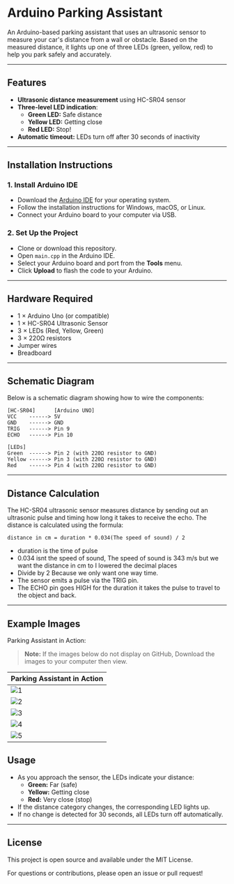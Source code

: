 # Arduino Parking Assistant

An Arduino-based parking assistant that uses an ultrasonic sensor to measure your car's distance from a wall or obstacle. Based on the measured distance, it lights up one of three LEDs (green, yellow, red) to help you park safely and accurately.

---

## Features

- **Ultrasonic distance measurement** using HC-SR04 sensor
- **Three-level LED indication**:
    - **Green LED:** Safe distance
    - **Yellow LED:** Getting close
    - **Red LED:** Stop!
- **Automatic timeout:** LEDs turn off after 30 seconds of inactivity

---

## Installation Instructions

### 1. Install Arduino IDE

- Download the [Arduino IDE](https://www.arduino.cc/en/software) for your operating system.
- Follow the installation instructions for Windows, macOS, or Linux.
- Connect your Arduino board to your computer via USB.

### 2. Set Up the Project

- Clone or download this repository.
- Open `main.cpp` in the Arduino IDE.
- Select your Arduino board and port from the **Tools** menu.
- Click **Upload** to flash the code to your Arduino.

---

## Hardware Required

- 1 × Arduino Uno (or compatible)
- 1 × HC-SR04 Ultrasonic Sensor
- 3 × LEDs (Red, Yellow, Green)
- 3 × 220Ω resistors
- Jumper wires
- Breadboard

---

## Schematic Diagram

Below is a schematic diagram showing how to wire the components:

```
[HC-SR04]      [Arduino UNO]
VCC    ------> 5V
GND    ------> GND
TRIG   ------> Pin 9
ECHO   ------> Pin 10

[LEDs]
Green  ------> Pin 2 (with 220Ω resistor to GND)
Yellow ------> Pin 3 (with 220Ω resistor to GND)
Red    ------> Pin 4 (with 220Ω resistor to GND)
```

---

## Distance Calculation

The HC-SR04 ultrasonic sensor measures distance by sending out an ultrasonic pulse and timing how long it takes to receive the echo. The distance is calculated using the formula:

```
distance in cm = duration * 0.034(The speed of sound) / 2 
```

- duration is the time of pulse
- 0.034 isnt the speed of sound, The speed of sound is 343 m/s but we want the distance in cm to I lowered the decimal places
- Divide by 2 Because we only want one way time.
- The sensor emits a pulse via the TRIG pin.
- The ECHO pin goes HIGH for the duration it takes the pulse to travel to the object and back.


---

## Example Images

Parking Assistant in Action:

> **Note:** If the images below do not display on GitHub, Download the images to your computer then view.

| Parking Assistant in Action |
|:---------------------------|
| ![1](images/IMG_1051.jpg) |
| ![2](images/IMG_1052.jpg) |
| ![3](images/IMG_1053.jpg) |
| ![4](images/IMG_1054.jpg) |
| ![5](images/IMG_1055.jpg) |

## Usage

- As you approach the sensor, the LEDs indicate your distance:
    - **Green:** Far (safe)
    - **Yellow:** Getting close
    - **Red:** Very close (stop)
- If the distance category changes, the corresponding LED lights up.
- If no change is detected for 30 seconds, all LEDs turn off automatically.

---

## License

This project is open source and available under the MIT License.

For questions or contributions, please open an issue or pull request!
